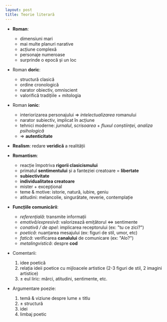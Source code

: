 ```yaml
---
layout: post
title: Teorie literară
---
```


* **Roman**:
	* dimensiuni mari
	* mai multe planuri narative
	* acțiune complexă
	* personaje numeroase
	* surprinde o epocă și un loc

* Roman **doric**:
	* structură clasică
	* ordine cronologică
	* narator obiectiv, omniscient
	* valorifică tradițiile + mitologia
* Roman **ionic**:
	* interiorizarea personajului ⇒ *intelectualizarea* romanului
	* narator subiectiv, implicat în acțiune
	* tehnici moderne: *jurnalul*, *scrisoarea* + *fluxul conștiinței*, *analiza psihologică*
	* ⇒ **autenticitate**

* **Realism**: redare **veridică** a realității

* **Romantism**:
	* reacție împotriva **rigorii clasicismului**
	* primatul **sentimentului** și a fanteziei creatoare = **libertate**
	* **subiectivitate**
	* **individualitatea creatoare**
	* mister + excepțional
	* teme & motive: istorie, natură, iubire, geniu
	* atitudini: melancolie, singurătate, reverie, contemplație

* **Funcțiile comunicării**:
	* *referențială*: transmite informații
	* *emotivă/expresivă*: valorizează emițătorul ⇔ sentimente
	* *conativă / de apel*: implicarea receptorului (ex: "tu ce zici?")
	* *poetică*: nuanțarea mesajului (ex: figuri de stil, umor, etc)
	* *fatică*: verificarea **canalului** de comunicare (ex: "Alo?")
	* *metalingvistică*: despre **cod**

* Comentarii:
	1. idee poetică
	2. relația ideii poetice cu mijloacele artistice (2-3 figuri de stil, 2 imagini artistice)
	3. ± eul liric: mărci, atitudini, sentimente, etc.

* Argumentare poezie:
	1. temă & viziune despre lume ± titlu
	2. ± structură
	3. idei
	4. limbaj poetic